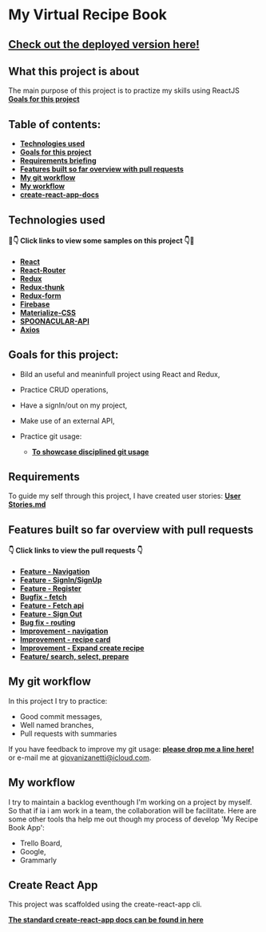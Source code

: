 # My Virtual Recipe Book

## [Check out the deployed version here!](https://virtualrecipebook.netlify.com)


## What this project is about

The main purpose of this project is to practize my skills using ReactJS 
**[Goals for this project](#goals-for-this-project)**

## Table of contents:

- **[Technologies used](#technologies-used)**
- **[Goals for this project](#goals-for-this-project)**
- **[Requirements briefing](#requirements)**
- **[Features built so far overview with pull requests](#features-built-so-far-overview-with-pull-requests)**
- **[My git workflow](#my-git-workflow)**
- **[My workflow](#my-workflow)**
- **[create-react-app-docs](#create-react-app)**

## Technologies used

#### 👀👇 Click links to view some samples on this project 👇👀

- **[React](./src/components/recipe/RecipeList/index.js)**  
- **[React-Router](./src/Router.js)**
- **[Redux](./src/reducers/recipes.js)**  
- **[Redux-thunk](./src/actions/recipeActions.js)**  
- **[Redux-form](./src/components/recipe/RecipeForm/index.js)**
- **[Firebase](https://firebase.google.com/)**
- **[Materialize-CSS](https://materializecss.com/)**
- **[SPOONACULAR-API](https://rapidapi.com/spoonacular/api/recipe-food-nutrition/details)**
- **[Axios](https://github.com/axios/axios)**

## Goals for this project:

- Bild an useful and meaninfull project using React and Redux,
- Practice CRUD operations,
- Have a signIn/out on my project,
- Make use of an external API,
- Practice git usage:

  - **[To showcase disciplined git usage](#my-git-workflow)**
  

## Requirements

To guide my self through this project, I have created user stories: **[User Stories.md](./userStories.md)**


## Features built so far overview with pull requests

#### 👇 Click links to view the pull requests 👇

- **[Feature - Navigation](https://github.com/giovanizanetti/MY-VIRTUAL-RECIPE-BOOK/pull/1)**
- **[Feature - SignIn/SignUp](https://github.com/giovanizanetti/MY-VIRTUAL-RECIPE-BOOK/pull/2)**
- **[Feature - Register](https://github.com/giovanizanetti/MY-VIRTUAL-RECIPE-BOOK/pull/3)**
- **[Bugfix - fetch](https://github.com/giovanizanetti/MY-VIRTUAL-RECIPE-BOOK/pull/4)**
- **[Feature - Fetch api](https://github.com/giovanizanetti/MY-VIRTUAL-RECIPE-BOOK/pull/5)**
- **[Feature - Sign Out](https://github.com/giovanizanetti/MY-VIRTUAL-RECIPE-BOOK/pull/8)**
- **[Bug fix - routing](https://github.com/giovanizanetti/MY-VIRTUAL-RECIPE-BOOK/pull/11)**
- **[Improvement - navigation](https://github.com/giovanizanetti/MY-VIRTUAL-RECIPE-BOOK/pull/12)**
- **[Improvement - recipe card](https://github.com/giovanizanetti/MY-VIRTUAL-RECIPE-BOOK/pull/14)**
- **[Improvement - Expand create recipe](https://github.com/giovanizanetti/MY-VIRTUAL-RECIPE-BOOK/pull/16)**
- **[Feature/ search, select, prepare](https://github.com/giovanizanetti/MY-VIRTUAL-RECIPE-BOOK/pull/18)**


## My git workflow

In this project I try to practice:

- Good commit messages,
- Well named branches,
- Pull requests with summaries

If you have feedback to improve my git usage: **[please drop me a line here!](https://www.linkedin.com/in/giovani-zanetti-ab664a24/)** or e-mail me at giovanizanetti@icloud.com.


## My workflow

I try to maintain a backlog eventhough I'm working on a project by myself. So that if ia i am work in a team, the collaboration will be facilitate.
Here are some other tools tha help me out though my process of develop 'My Recipe Book App':
  - Trello Board,
  - Google,
  - Grammarly
  

## Create React App

This project was scaffolded using the create-react-app cli. 

**[The standard create-react-app docs can be found in here](./create-react-app-docs.md)**



